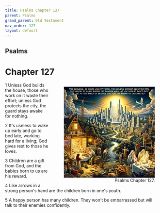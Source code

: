 ```yaml
---
title: Psalms Chapter 127
parent: Psalms
grand_parent: Old Testament
nav_order: 127
layout: default
---
```


## Psalms

# Chapter 127

<figure style="float: right; margin-right: 10px;">
    <img src="/assets/Image/Psalms/500/127.jpg" alt="Psalms Chapter 127" style="width: 300px; height: 300px; float: right;padding-left: 10px;"/>
    <figcaption style="clear: both;text-align: right;">Psalms Chapter 127.</figcaption>
</figure>
1 Unless God builds the house, those who work on it waste their effort; unless God protects the city, the guard stays awake for nothing.

2 It's useless to wake up early and go to bed late, working hard for a living; God gives rest to those he loves.

3 Children are a gift from God, and the babies born to us are his reward.

4 Like arrows in a strong person's hand are the children born in one's youth.

5 A happy person has many children. They won't be embarrassed but will talk to their enemies confidently.


